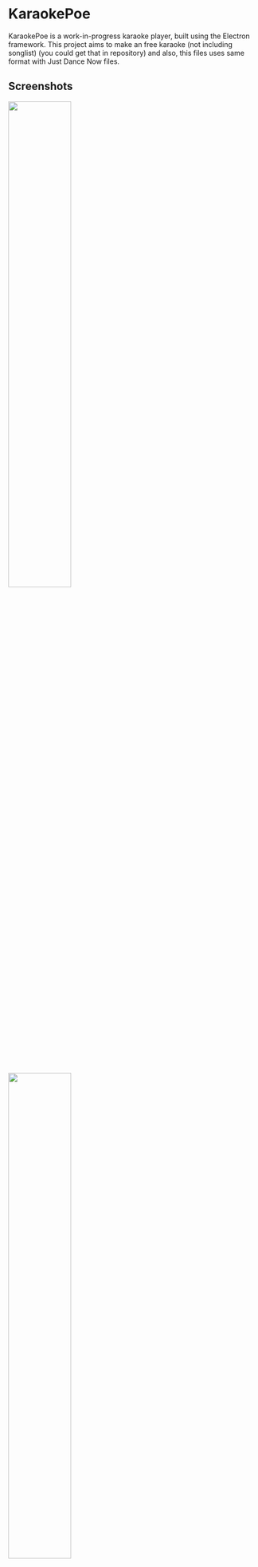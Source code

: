 # KaraokePoe

KaraokePoe is a work-in-progress karaoke player, built using the Electron framework. This project aims to make an free karaoke (not including songlist) (you could get that in repository) and also, this files uses same format with Just Dance Now files.

## Screenshots
<img src="https://github.com/ibratabian17/KPoe/assets/71920907/b551132d-fb31-4e35-877d-7a0d0166f040" width=50% height=50%>
<img src="https://github.com/ibratabian17/KPoe/assets/71920907/ee1eeda9-0249-4a81-908d-9b210f985526" width=50% height=50%>

## Features (Work in Progress)

### Working Karaoke System
The Karaoke system are working fine and use scroll system

## Getting Started
To get started with Lilypad, follow the steps below:

1. Clone the repository: `git clone https://github.com/ibratabian17/KPoe.git`
2. Install dependencies: `cd lilypad && npm install`
3. Start the application: `npm start`

Please note that since Lilypad is still a work in progress, there might be some incomplete or missing features. Development is ongoing, and updates will be made to improve the overall functionality of the application.

### Repository
Currently we have not created a forum to provide a repository, but you can create a new one using the example files that we provide
Example Songdb: [songdb.json](https://droid2.prjktla.workers.dev/KPoe/songdb.json)

## Contributing
Contributions to Lilypad are welcome! If you have any ideas, suggestions, or would like to contribute to the project, please feel free to open an issue or submit a pull request on the GitHub repository.

## License
Lilypad is released under the [MIT License](https://opensource.org/licenses/MIT). Feel free to modify and distribute the code according to the terms of the license.
